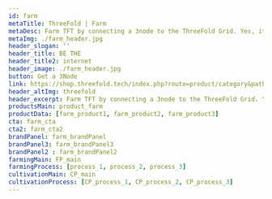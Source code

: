```yaml
---
id: farm
metaTitle: ThreeFold | Farm
metaDesc: Farm TFT by connecting a 3node to the ThreeFold Grid. Yes, it’s that simple. Join thousands that make the Internet of tomorrow possible.
metaImg: ./farm_header.jpg
header_slogan: '' 
header_title: BE THE
header_title2: internet
header_image: ./farm_header.jpg
button: Get a 3Node
link: https://shop.threefold.tech/index.php?route=product/category&path=59
header_altImg: threefold
header_excerpt: Farm TFT by connecting a 3node to the ThreeFold Grid. Yes, it’s that simple. Join thousands that make the Internet of tomorrow possible.
productsMain: product_farm
productData: [farm_product1, farm_product2, farm_product3]
cta: farm_cta
cta2: farm_cta2
brandPanel: farm_brandPanel
brandPanel3: farm_brandPanel3
brandPanel2 : farm_brandPanel2
farmingMain: FP_main
farmingProcess: [process_1, process_2, process_3]
cultivationMain: CP_main
cultivationProcess: [CP_process_1, CP_process_2, CP_process_3]
---
```


